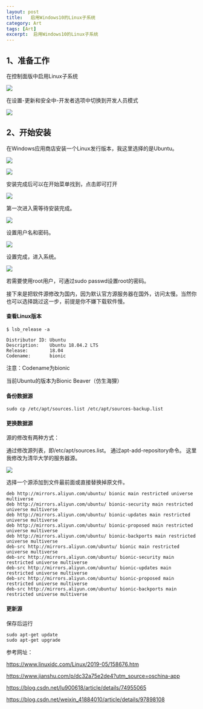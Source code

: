 ```yaml
---
layout: post
title:   启用Windows10的Linux子系统  
category: Art
tags: [Art]
excerpt:  启用Windows10的Linux子系统
---
```


## 1、准备工作 ##

在控制面版中启用Linux子系统

![](http://www.nangongyibin.com/assets/images/wil1.png)

在设置-更新和安全中-开发者选项中切换到开发人员模式

![](http://www.nangongyibin.com/assets/images/wil2.png)

## 2、开始安装 ##

在Windows应用商店安装一个Linux发行版本，我这里选择的是Ubuntu。

![](http://www.nangongyibin.com/assets/images/wil3.png)


![](http://www.nangongyibin.com/assets/images/wil4.png)

安装完成后可以在开始菜单找到，点击即可打开

![](http://www.nangongyibin.com/assets/images/wil5.png)

第一次进入需等待安装完成。

![](http://www.nangongyibin.com/assets/images/wil6.png)

设置用户名和密码。

![](http://www.nangongyibin.com/assets/images/wil7.png)

设置完成，进入系统。

![](http://www.nangongyibin.com/assets/images/wil8.png)

若需要使用root用户，可通过sudo passwd设置root的密码。

接下来是把软件源修改为国内，因为默认官方源服务器在国外，访问太慢。当然你也可以选择跳过这一步，前提是你不嫌下载软件慢。

#### 查看Linux版本 ####

	$ lsb_release -a
	 
	Distributor ID: Ubuntu
	Description:    Ubuntu 18.04.2 LTS
	Release:        18.04
	Codename:       bionic

注意：Codename为bionic

当前Ubuntu的版本为Bionic Beaver（仿生海狸）

#### 备份数据源 ####

	sudo cp /etc/apt/sources.list /etc/apt/sources-backup.list

#### 更换数据源 ####

源的修改有两种方式：

通过修改源列表，即/etc/apt/sources.list。
通过apt-add-repository命令。
这里我修改为清华大学的服务器源。

![](http://www.nangongyibin.com/assets/images/wil9.png)

选择一个源添加到文件最前面或直接替换掉原文件。


	deb http://mirrors.aliyun.com/ubuntu/ bionic main restricted universe multiverse
	deb http://mirrors.aliyun.com/ubuntu/ bionic-security main restricted universe multiverse
	deb http://mirrors.aliyun.com/ubuntu/ bionic-updates main restricted universe multiverse
	deb http://mirrors.aliyun.com/ubuntu/ bionic-proposed main restricted universe multiverse
	deb http://mirrors.aliyun.com/ubuntu/ bionic-backports main restricted universe multiverse
	deb-src http://mirrors.aliyun.com/ubuntu/ bionic main restricted universe multiverse
	deb-src http://mirrors.aliyun.com/ubuntu/ bionic-security main restricted universe multiverse
	deb-src http://mirrors.aliyun.com/ubuntu/ bionic-updates main restricted universe multiverse
	deb-src http://mirrors.aliyun.com/ubuntu/ bionic-proposed main restricted universe multiverse
	deb-src http://mirrors.aliyun.com/ubuntu/ bionic-backports main restricted universe multiverse

#### 更新源    #### 

保存后运行

	sudo apt-get update
	sudo apt-get upgrade


参考网址：

<https://www.linuxidc.com/Linux/2019-05/158676.htm>

<https://www.jianshu.com/p/dc32a75e2de4?utm_source=oschina-app>

<https://blog.csdn.net/lu900618/article/details/74955065>

<https://blog.csdn.net/weixin_41884010/article/details/97898108>

